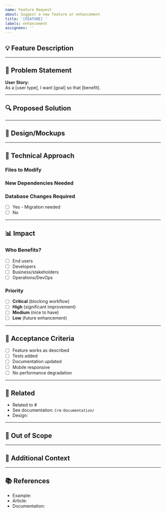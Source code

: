 ```yaml
---
name: Feature Request
about: Suggest a new feature or enhancement
title: '[FEATURE] '
labels: enhancement
assignees: ''
---
```


## 💡 Feature Description

<!-- A clear and concise description of the feature -->

---

## 🎯 Problem Statement

<!-- What problem does this feature solve? -->

**User Story:**  
As a [user type], I want [goal] so that [benefit].

---

## 🔍 Proposed Solution

<!-- How should this feature work? -->


---

## 🎨 Design/Mockups

<!-- Add mockups, wireframes, or design references -->


---

## 🔧 Technical Approach

<!-- Optional: Suggest how this could be implemented -->

### Files to Modify


### New Dependencies Needed


### Database Changes Required
- [ ] Yes - Migration needed
- [ ] No

---

## 📊 Impact

### Who Benefits?
- [ ] End users
- [ ] Developers
- [ ] Business/stakeholders
- [ ] Operations/DevOps

### Priority
- [ ] **Critical** (blocking workflow)
- [ ] **High** (significant improvement)
- [ ] **Medium** (nice to have)
- [ ] **Low** (future enhancement)

---

## 🧪 Acceptance Criteria

<!-- Define what "done" looks like -->

- [ ] Feature works as described
- [ ] Tests added
- [ ] Documentation updated
- [ ] Mobile responsive
- [ ] No performance degradation

---

## 🔗 Related

<!-- Link to related issues, docs, or discussions -->

- Related to #
- See documentation: `Crm-Documentation/`
- Design: 

---

## 🚫 Out of Scope

<!-- What is explicitly NOT included in this feature? -->


---

## 💬 Additional Context

<!-- Any other information -->


---

## 📚 References

<!-- Links to similar features, articles, examples -->

- Example: 
- Article: 
- Documentation: 
